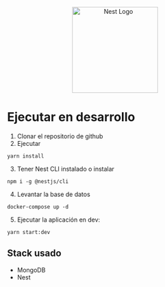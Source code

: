 <p align="center">
  <a href="http://nestjs.com/" target="blank"><img src="https://nestjs.com/img/logo-small.svg" width="200" alt="Nest Logo" /></a>
</p>

# Ejecutar en desarrollo

1. Clonar el repositorio de github
2. Ejecutar
```
yarn install
```
3. Tener Nest CLI instalado o instalar

```
npm i -g @nestjs/cli
```

4. Levantar la base de datos
```
docker-compose up -d
```

5. Ejecutar la aplicación en dev:
```
yarn start:dev
```

## Stack usado
* MongoDB
* Nest